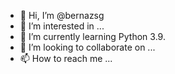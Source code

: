 - 👋 Hi, I’m @bernazsg
- 👀 I’m interested in ...
- 🌱 I’m currently learning Python 3.9.
- 💞️ I’m looking to collaborate on ...
- 📫 How to reach me ...

<!---
bernazsg/bernazsg is a ✨ special ✨ repository because its `README.md` (this file) appears on your GitHub profile.
You can click the Preview link to take a look at your changes.
--->
